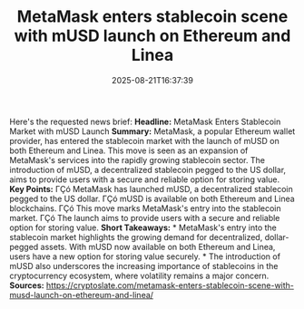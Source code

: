 ﻿---
title: "MetaMask enters stablecoin scene with mUSD launch on Ethereum and Linea"
date: "2025-08-21T16:37:39"
category: "Markets"
summary: ""
slug: "metamask enters stablecoin scene with musd launch on ethereu"
source_urls:
  - "https://cryptoslate.com/metamask-enters-stablecoin-scene-with-musd-launch-on-ethereum-and-linea/"
seo:
  title: "MetaMask enters stablecoin scene with mUSD launch on Ethereum and Linea | Hash n Hedge"
  description: ""
  keywords: ["news", "markets", "brief"]
---
Here's the requested news brief:  **Headline:** MetaMask Enters Stablecoin Market with mUSD Launch  **Summary:** MetaMask, a popular Ethereum wallet provider, has entered the stablecoin market with the launch of mUSD on both Ethereum and Linea. This move is seen as an expansion of MetaMask's services into the rapidly growing stablecoin sector. The introduction of mUSD, a decentralized stablecoin pegged to the US dollar, aims to provide users with a secure and reliable option for storing value.  **Key Points:**  ΓÇó MetaMask has launched mUSD, a decentralized stablecoin pegged to the US dollar. ΓÇó mUSD is available on both Ethereum and Linea blockchains. ΓÇó This move marks MetaMask's entry into the stablecoin market. ΓÇó The launch aims to provide users with a secure and reliable option for storing value.  **Short Takeaways:**  * MetaMask's entry into the stablecoin market highlights the growing demand for decentralized, dollar-pegged assets. With mUSD now available on both Ethereum and Linea, users have a new option for storing value securely. * The introduction of mUSD also underscores the increasing importance of stablecoins in the cryptocurrency ecosystem, where volatility remains a major concern.  **Sources:** https://cryptoslate.com/metamask-enters-stablecoin-scene-with-musd-launch-on-ethereum-and-linea/ 
